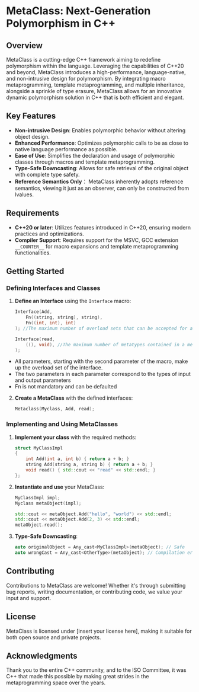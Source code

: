 # MetaClass: Next-Generation Polymorphism in C++

## Overview

MetaClass is a cutting-edge C++ framework aiming to redefine polymorphism within the language. Leveraging the capabilities of C++20 and beyond, MetaClass introduces a high-performance, language-native, and non-intrusive design for polymorphism. By integrating macro metaprogramming, template metaprogramming, and multiple inheritance, alongside a sprinkle of type erasure, MetaClass allows for an innovative dynamic polymorphism solution in C++ that is both efficient and elegant.

## Key Features

- **Non-intrusive Design**: Enables polymorphic behavior without altering object design.
- **Enhanced Performance**: Optimizes polymorphic calls to be as close to native language performance as possible.
- **Ease of Use**: Simplifies the declaration and usage of polymorphic classes through macros and template metaprogramming.
- **Type-Safe Downcasting**: Allows for safe retrieval of the original object with complete type safety.
- **Reference Semantics Only**： MetaClass inherently adopts reference semantics, viewing it just as an observer, can only be constructed from lvalues.

## Requirements

- **C++20 or later**: Utilizes features introduced in C++20, ensuring modern practices and optimizations.
- **Compiler Support**: Requires support for the MSVC, GCC extension `__COUNTER__` for macro expansions and template metaprogramming functionalities.

## Getting Started

### Defining Interfaces and Classes

1. **Define an Interface** using the `Interface` macro:

    ```cpp
    Interface(Add,
        Fn((string, string), string),
        Fn((int, int), int)
    ); //The maximum number of overload sets that can be accepted for an interface is 1024

    Interface(read,
        ((), void), //The maximum number of metatypes contained in a metaclass is 1024.
    );
    ```

+ All parameters, starting with the second parameter of the macro, make up the overload set of the interface.
+ The two parameters in each parameter correspond to the types of input and output parameters
+ Fn is not mandatory and can be defaulted

2. **Create a MetaClass** with the defined interfaces:

    ```cpp
    Metaclass(Myclass, Add, read);
    ```

### Implementing and Using MetaClasses

1. **Implement your class** with the required methods:

    ```cpp
    struct MyClassImpl
    {
        int Add(int a, int b) { return a + b; }
        string Add(string a, string b) { return a + b; }
        void read() { std::cout << "read" << std::endl; }
    };
    ```

2. **Instantiate and use** your MetaClass:

    ```cpp
    MyClassImpl impl;
    Myclass metaObject(impl);

    std::cout << metaObject.Add("hello", "world") << std::endl;
    std::cout << metaObject.Add(2, 3) << std::endl;
    metaObject.read();
    ```

3. **Type-Safe Downcasting**:

    ```cpp
    auto originalObject = Any_cast<MyClassImpl>(metaObject); // Safe
    auto wrongCast = Any_cast<OtherType>(metaObject); // Compilation error
    ```

## Contributing

Contributions to MetaClass are welcome! Whether it's through submitting bug reports, writing documentation, or contributing code, we value your input and support.

## License

MetaClass is licensed under [insert your license here], making it suitable for both open source and private projects.

## Acknowledgments

Thank you to the entire C++ community, and to the ISO Committee, it was C++ that made this possible by making great strides in the metaprogramming space over the years.

